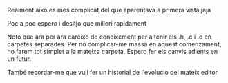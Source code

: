 Realment aixo es mes complicat del que aparentava a primera vista jaja

Poc a poc espero i desitjo que millori rapidament


Noto que ara per ara careixo de coneixement per a tenir els .h, .c i .o en carpetes separades.
Per no complicar-me massa en aquest comenzament, ho farem tot simplet a la mateixa carpeta. Espero fer els canvis adients en un futur.

També recordar-me que vull fer un historial de l'evolucio del mateix editor
